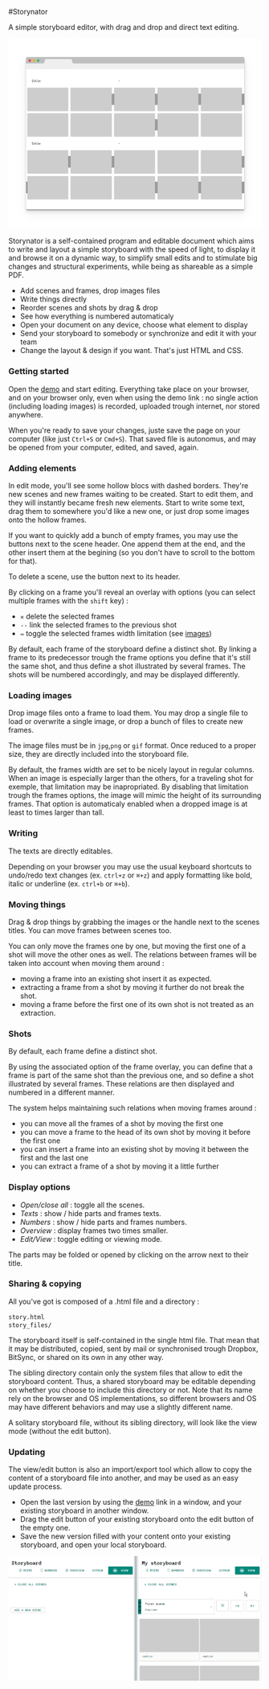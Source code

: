 #Storynator

A simple storyboard editor, with drag and drop and direct text editing.

[![Demo](chrome-frame.png)][demo]

[demo]: https://cdn.rawgit.com/nliautaud/storynator/3c37a0fd0632993a08788bb65b5efcdfe40e8864/story.html

Storynator is a self-contained program and editable document which aims to write and layout a simple storyboard with the speed of light, to display it and browse it on a dynamic way, to simplify small edits and to stimulate big changes and structural experiments, while being as shareable as a simple PDF.

- Add scenes and frames, drop images files
- Write things directly
- Reorder scenes and shots by drag & drop
- See how everything is numbered automaticaly
- Open your document on any device, choose what element to display
- Send your storyboard to somebody or synchronize and edit it with your team
- Change the layout & design if you want. That's just HTML and CSS. 

### Getting started

Open the [demo][demo] and start editing. Everything take place on your browser, and on your browser only, even when using the demo link : no single action (including loading images) is recorded, uploaded trough internet, nor stored anywhere.

When you're ready to save your changes, juste save the page on your computer (like just ``Ctrl+S`` or ``Cmd+S``). That saved file is autonomus, and may be opened from your computer, edited, and saved, again.

### Adding elements

In edit mode, you'll see some hollow blocs with dashed borders. They're new scenes and new frames waiting to be created. Start to edit them, and they will instantly became fresh new elements. Start to write some text, drag them to somewhere you'd like a new one, or just drop some images onto the hollow frames.

If you want to quickly add a bunch of empty frames, you may use the buttons next to the scene header. One append them at the end, and the other insert them at the begining (so you don't have to scroll to the bottom for that).

To delete a scene, use the button next to its header.

By clicking on a frame you'll reveal an overlay with options (you can select multiple frames with the ``shift`` key) :
- ``✕`` delete the selected frames
- ``--`` link the selected frames to the previous shot
- ``⇔`` toggle the selected frames width limitation (see [images](#images))

By default, each frame of the storyboard define a distinct shot. By linking a frame to its predecessor trough the frame options you define that it's still the same shot, and thus define a shot illustrated by several frames. The shots will be numbered accordingly, and may be displayed differently.

### Loading images

Drop image files onto a frame to load them. You may drop a single file to load or overwrite a single image, or drop a bunch of files to create new frames.

The image files must be in ``jpg``,``png`` or ``gif`` format. Once reduced to a proper size, they are directly included into the storyboard file.

By default, the frames width are set to be nicely layout in regular columns. When an image is especially larger than the others, for a traveling shot for exemple, that limitation may be inapropriated. By disabling that limitation trough the frames options, the image will mimic the height of its surrounding frames. That option is automaticaly enabled when a dropped image is at least to times larger than tall.

### Writing

The texts are directly editables.

Depending on your browser you may use the usual keyboard shortcuts to undo/redo text changes (ex. ``ctrl+z`` or ``⌘+z``) and apply formatting like bold, italic or underline (ex. ``ctrl+b`` or ``⌘+b``).

### Moving things

Drag & drop things by grabbing the images or the handle next to the scenes titles. You can move frames between scenes too.

You can only move the frames one by one, but moving the first one of a shot will move the other ones as well. The relations between frames will be taken into account when moving them around :
- moving a frame into an existing shot insert it as expected.
- extracting a frame from a shot by moving it further do not break the shot.
- moving a frame before the first one of its own shot is not treated as an extraction.

### Shots

By default, each frame define a distinct shot.

By using the associated option of the frame overlay, you can define that a frame is part of the same shot than the previous one, and so define a shot illustrated by several frames. These relations are then displayed and numbered in a different manner.

The system helps maintaining such relations when moving frames around :
- you can move all the frames of a shot by moving the first one
- you can move a frame to the head of its own shot by moving it before the first one
- you can insert a frame into an existing shot by moving it between the first and the last one
- you can extract a frame of a shot by moving it a little further

### Display options

- *Open/close all* : toggle all the scenes.
- *Texts* : show / hide parts and frames texts.
- *Numbers* : show / hide parts and frames numbers.
- *Overview* : display frames two times smaller.
- *Edit/View* : toggle editing or viewing mode.

The parts may be folded or opened by clicking on the arrow next to their title.

### Sharing & copying

All you've got is composed of a .html file and a directory :

```
story.html
story_files/
```
The storyboard itself is self-contained in the single html file. That mean that it may be distributed, copied, sent by mail or synchronised trough Dropbox, BitSync, or shared on its own in any other way.

The sibling directory contain only the system files that allow to edit the storyboard content. Thus, a shared storyboard may be editable depending on whether you choose to include this directory or not. Note that its name rely on the browser and OS implementations, so different browsers and OS may have different behaviors and may use a slightly different name. 

A solitary storyboard file, without its sibling directory, will look like the view mode (without the edit button).

### Updating

The view/edit button is also an import/export tool which allow to copy the content of a storyboard file into another, and may be used as an easy update process.

- Open the last version by using the [demo][demo] link in a window, and your existing storyboard in another window.
- Drag the edit button of your existing storyboard onto the edit button of the empty one.
- Save the new version filled with your content onto your existing storyboard, and open your local storyboard.

[![Update process](update.gif)][demo]
